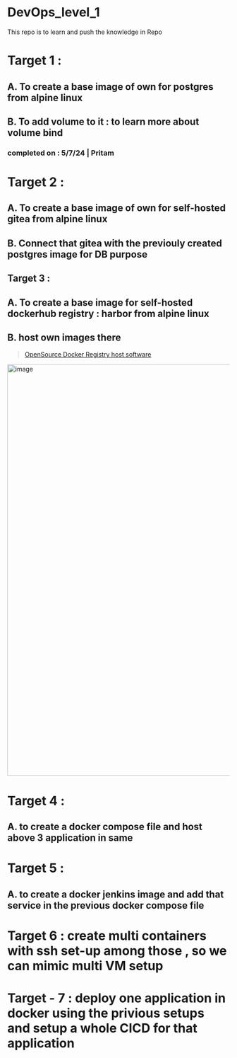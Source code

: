 # DevOps_level_1
This repo is to learn and push the knowledge in Repo

# Target 1 :
## A. To create a base image of own for postgres from alpine linux
## B. To add volume to it : to learn more about volume bind
### completed on : 5/7/24 | Pritam

# Target 2 : 
## A. To create a base image of own for self-hosted gitea from alpine linux
## B. Connect that gitea with the previouly created postgres image for DB purpose

## Target 3 : 
## A. To create a base image for self-hosted dockerhub registry : harbor from alpine linux
## B. host own images there
> [OpenSource Docker Registry host software](https://github.com/goharbor/harbor)
<img width="930" alt="image" src="https://github.com/DevOpsBrothers/DevOps_level_1/assets/49076359/760b3999-5642-49b2-9f7c-02d20c4ae941">

# Target 4 : 
## A. to create a docker compose file and host above 3 application in same 

# Target 5 : 
## A. to create a docker jenkins image and add that service in the previous docker compose file

# Target 6 : create multi containers with ssh set-up among those , so we can mimic multi VM setup 

# Target - 7 : deploy one application in docker using the privious setups and setup a whole CICD for that application
